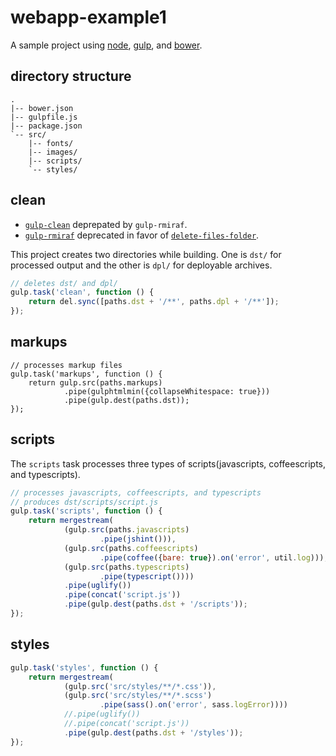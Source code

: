# webapp-example1

A sample project using [node](https://www.npmjs.com/), [gulp](http://gulpjs.com/), and [bower](http://bower.io/).

## directory structure
```
.
|-- bower.json
|-- gulpfile.js
|-- package.json
`-- src/
    |-- fonts/
    |-- images/
    |-- scripts/
    `-- styles/
```

## clean
* [`gulp-clean`](https://www.npmjs.com/package/gulp-clean) deprepated by `gulp-rmiraf`.
* [`gulp-rmiraf`](https://www.npmjs.com/package/gulp-rimraf) deprecated in favor of [`delete-files-folder`](https://github.com/gulpjs/gulp/blob/master/docs/recipes/delete-files-folder.md).

This project creates two directories while building. One is `dst/` for processed output and the other is `dpl/` for deployable archives.
```javascript
// deletes dst/ and dpl/
gulp.task('clean', function () {
    return del.sync([paths.dst + '/**', paths.dpl + '/**']);
});
```

## markups
```
// processes markup files
gulp.task('markups', function () {
    return gulp.src(paths.markups)
            .pipe(gulphtmlmin({collapseWhitespace: true}))
            .pipe(gulp.dest(paths.dst));
});
```

## scripts
The `scripts` task processes three types of scripts(javascripts, coffeescripts, and typescripts).
```javascript
// processes javascripts, coffeescripts, and typescripts
// produces dst/scripts/script.js
gulp.task('scripts', function () {
    return mergestream(
            (gulp.src(paths.javascripts)
                    .pipe(jshint())),
            (gulp.src(paths.coffeescripts)
                    .pipe(coffee({bare: true}).on('error', util.log))),
            (gulp.src(paths.typescripts)
                    .pipe(typescript())))
            .pipe(uglify())
            .pipe(concat('script.js'))
            .pipe(gulp.dest(paths.dst + '/scripts'));
});
```

## styles
```javascript
gulp.task('styles', function () {
    return mergestream(
            (gulp.src('src/styles/**/*.css')),
            (gulp.src('src/styles/**/*.scss')
                    .pipe(sass().on('error', sass.logError))))
            //.pipe(uglify())
            //.pipe(concat('script.js'))
            .pipe(gulp.dest(paths.dst + '/styles'));
});
```
